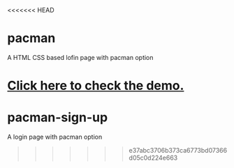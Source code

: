 <<<<<<< HEAD
# pacman
A HTML CSS based lofin page with pacman option

<a href = "http://reza-ryte-club.github.io/pacman/">Click here to check the demo.</a>
=======
# pacman-sign-up
A login page with pacman option
>>>>>>> e37abc3706b373ca6773bd07366d05c0d224e663
